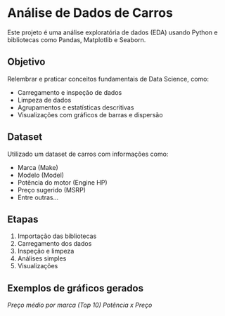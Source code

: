 # Análise de Dados de Carros

Este projeto é uma análise exploratória de dados (EDA) usando Python e bibliotecas como Pandas, Matplotlib e Seaborn.

## Objetivo

Relembrar e praticar conceitos fundamentais de Data Science, como:

- Carregamento e inspeção de dados
- Limpeza de dados
- Agrupamentos e estatísticas descritivas
- Visualizações com gráficos de barras e dispersão

## Dataset

Utilizado um dataset de carros com informações como:

- Marca (Make)
- Modelo (Model)
- Potência do motor (Engine HP)
- Preço sugerido (MSRP)
- Entre outras...

## Etapas

1. Importação das bibliotecas
2. Carregamento dos dados
3. Inspeção e limpeza
4. Análises simples
5. Visualizações

## Exemplos de gráficos gerados

*Preço médio por marca (Top 10)*
*Potência x Preço*
